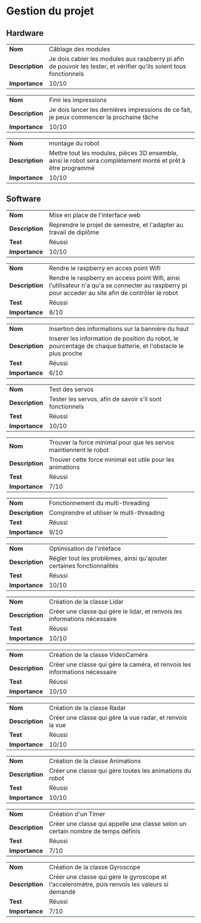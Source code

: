 # Gestion du projet

## Hardware

|  |  |
| ---- | ---- |
| **Nom** | Câblage des modules |
| **Description** | Je dois cabler les modules aux raspberry pi afin de pouvoir les tester, et vérifier qu'ils soient tous fonctionnels |
| **Importance** | 10/10 |

|  |  |
| ---- | ---- |
| **Nom** | Finir les impressions |
| **Description** | Je dois lancer les dernières impressions de ce fait, je peux commencer la prochaine tâche |
| **Importance** | 10/10 |

|  |  |
| ---- | ---- |
| **Nom** | montage du robot |
| **Description** | Mettre tout les modules, pièces 3D ensemble, ainsi le robot sera complètement monté et prêt à être programmé |
| **Importance** | 10/10 |

## Software

|  |  |
| ---- | ---- |
| **Nom** | Mise en place de l'interface web |
| **Description** | Reprendre le projet de semestre, et l'adapter au travail de diplôme |
| **Test** | Réussi |
| **Importance** | 10/10 |

|  |  |
| ---- | ---- |
| **Nom** | Rendre le raspberry en acces point Wifi |
| **Description** | Rendre le raspberry en access point Wifi, ainsi l'utilisateur n'a qu'a se connecter au raspberry pi pour acceder au site afin de contrôler le robot |
| **Test** | Réussi |
| **Importance** | 8/10 |

|  |  |
| ---- | ---- |
| **Nom** | Insertion des informations sur la bannière du haut |
| **Description** | Inserer les information de position du robot, le pourcentage de chaque batterie, et l'obstacle le plus proche |
| **Test** | Réussi |
| **Importance** | 6/10 |

|  |  |
| ---- | ---- |
| **Nom** | Test des servos |
| **Description** | Tester les servos, afin de savoir s'il sont fonctionnels |
| **Test** | Réussi |
| **Importance** | 10/10 |

|  |  |
| ---- | ---- |
| **Nom** | Trouver la force minimal pour que les servos maintiennent le robot |
| **Description** | Trouver cette force minimal est utile pour les animations |
| **Test** | Réussi |
| **Importance** | 7/10 |

|  |  |
| ---- | ---- |
| **Nom** | Fonctionnement du multi-threading |
| **Description** | Comprendre et utiliser le mutli-threading |
| **Test** | Réussi |
| **Importance** | 9/10 |

|  |  |
| ---- | ---- |
| **Nom** | Optimisation de l'inteface |
| **Description** | Régler tout les problèmes, ainsi qu'ajouter certaines fonctionnalités |
| **Test** | Réussi |
| **Importance** | 10/10 |

|  |  |
| ---- | ---- |
| **Nom** | Création de la classe Lidar |
| **Description** | Créer une classe qui gère le lidar, et renvois les informations nécessaire |
| **Test** | Réussi |
| **Importance** | 10/10 |

|  |  |
| ---- | ---- |
| **Nom** | Création de la classe VideoCaméra |
| **Description** | Créer une classe qui gère la caméra, et renvois les informations nécessaire |
| **Test** | Réussi |
| **Importance** | 10/10 |

|  |  |
| ---- | ---- |
| **Nom** | Création de la classe Radar |
| **Description** | Créer une classe qui gère la vue radar, et renvois la vue |
| **Test** | Réussi |
| **Importance** | 10/10 |

|  |  |
| ---- | ---- |
| **Nom** | Création de la classe Animations |
| **Description** | Créer une classe qui gère toutes les animations du robot |
| **Test** | Réussi |
| **Importance** | 10/10 |

|  |  |
| ---- | ---- |
| **Nom** | Création d'un Timer |
| **Description** | Créer une classe qui appelle une classe selon un certain nombre de temps définis |
| **Test** | Réussi |
| **Importance** | 7/10 |

|  |  |
| ---- | ---- |
| **Nom** | Création de la classe Gyroscope |
| **Description** | Créer une classe qui gère le gyroscope et l'acceleromètre, puis renvois les valeurs si demandé |
| **Test** | Réussi |
| **Importance** | 7/10 |